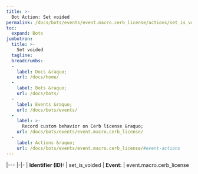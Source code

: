 ```yaml
---
title: >-
  Bot Action: Set voided
permalink: /docs/bots/events/event.macro.cerb_license/actions/set_is_voided/
toc:
  expand: Bots
jumbotron:
  title: >-
    Set voided
  tagline: 
  breadcrumbs:
  -
    label: Docs &raquo;
    url: /docs/home/
  -
    label: Bots &raquo;
    url: /docs/bots/
  -
    label: Events &raquo;
    url: /docs/bots/events/
  -
    label: >-
      Record custom behavior on Cerb license &raquo;
    url: /docs/bots/events/event.macro.cerb_license/
  -
    label: Actions &raquo;
    url: /docs/bots/events/event.macro.cerb_license/#event-actions
---
```


|---
|-|-
| **Identifier (ID):** | set_is_voided
| **Event:** | event.macro.cerb_license
